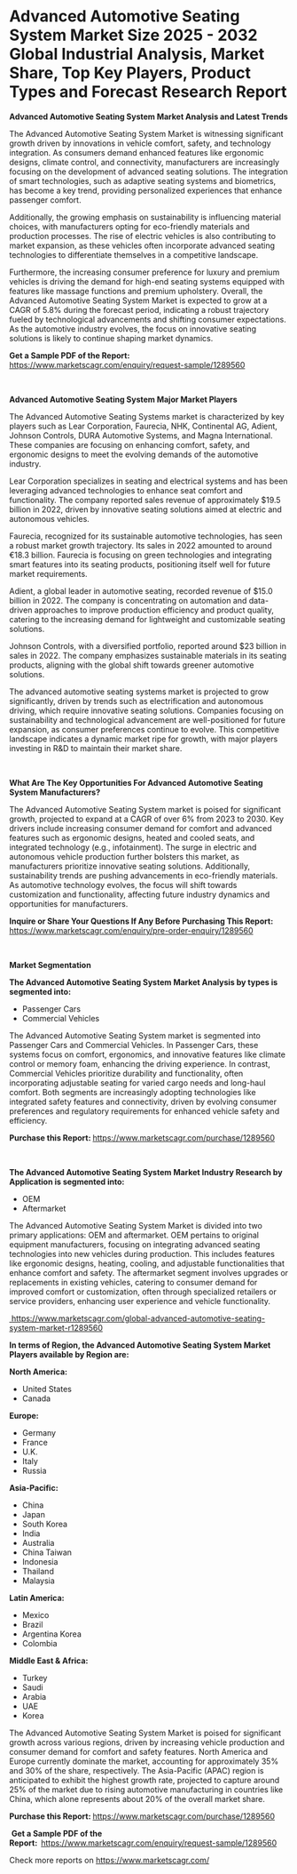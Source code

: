 <p><h1>Advanced Automotive Seating System Market Size 2025 - 2032 Global Industrial Analysis, Market Share, Top Key Players, Product Types and Forecast Research Report</h1></p><p><strong>Advanced Automotive Seating System Market Analysis and Latest Trends</strong></p>
<p><p>The Advanced Automotive Seating System Market is witnessing significant growth driven by innovations in vehicle comfort, safety, and technology integration. As consumers demand enhanced features like ergonomic designs, climate control, and connectivity, manufacturers are increasingly focusing on the development of advanced seating solutions. The integration of smart technologies, such as adaptive seating systems and biometrics, has become a key trend, providing personalized experiences that enhance passenger comfort.</p><p>Additionally, the growing emphasis on sustainability is influencing material choices, with manufacturers opting for eco-friendly materials and production processes. The rise of electric vehicles is also contributing to market expansion, as these vehicles often incorporate advanced seating technologies to differentiate themselves in a competitive landscape.</p><p>Furthermore, the increasing consumer preference for luxury and premium vehicles is driving the demand for high-end seating systems equipped with features like massage functions and premium upholstery. Overall, the Advanced Automotive Seating System Market is expected to grow at a CAGR of 5.8% during the forecast period, indicating a robust trajectory fueled by technological advancements and shifting consumer expectations. As the automotive industry evolves, the focus on innovative seating solutions is likely to continue shaping market dynamics.</p></p>
<p><strong>Get a Sample PDF of the Report:&nbsp;</strong> <a href="https://www.marketscagr.com/enquiry/request-sample/1289560?utm_campaign=1944&utm_medium=2&utm_source=Github&utm_content=ia&utm_term=16012025&utm_id=advanced-automotive-seating-system">https://www.marketscagr.com/enquiry/request-sample/1289560</a></p>
<p>&nbsp;</p>
<p><strong>Advanced Automotive Seating System Major Market Players</strong></p>
<p><p>The Advanced Automotive Seating Systems market is characterized by key players such as Lear Corporation, Faurecia, NHK, Continental AG, Adient, Johnson Controls, DURA Automotive Systems, and Magna International. These companies are focusing on enhancing comfort, safety, and ergonomic designs to meet the evolving demands of the automotive industry.</p><p>Lear Corporation specializes in seating and electrical systems and has been leveraging advanced technologies to enhance seat comfort and functionality. The company reported sales revenue of approximately $19.5 billion in 2022, driven by innovative seating solutions aimed at electric and autonomous vehicles.</p><p>Faurecia, recognized for its sustainable automotive technologies, has seen a robust market growth trajectory. Its sales in 2022 amounted to around €18.3 billion. Faurecia is focusing on green technologies and integrating smart features into its seating products, positioning itself well for future market requirements.</p><p>Adient, a global leader in automotive seating, recorded revenue of $15.0 billion in 2022. The company is concentrating on automation and data-driven approaches to improve production efficiency and product quality, catering to the increasing demand for lightweight and customizable seating solutions.</p><p>Johnson Controls, with a diversified portfolio, reported around $23 billion in sales in 2022. The company emphasizes sustainable materials in its seating products, aligning with the global shift towards greener automotive solutions.</p><p>The advanced automotive seating systems market is projected to grow significantly, driven by trends such as electrification and autonomous driving, which require innovative seating solutions. Companies focusing on sustainability and technological advancement are well-positioned for future expansion, as consumer preferences continue to evolve. This competitive landscape indicates a dynamic market ripe for growth, with major players investing in R&D to maintain their market share.</p></p>
<p>&nbsp;</p>
<p><strong>What Are The Key Opportunities For Advanced Automotive Seating System Manufacturers?</strong></p>
<p><p>The Advanced Automotive Seating System market is poised for significant growth, projected to expand at a CAGR of over 6% from 2023 to 2030. Key drivers include increasing consumer demand for comfort and advanced features such as ergonomic designs, heated and cooled seats, and integrated technology (e.g., infotainment). The surge in electric and autonomous vehicle production further bolsters this market, as manufacturers prioritize innovative seating solutions. Additionally, sustainability trends are pushing advancements in eco-friendly materials. As automotive technology evolves, the focus will shift towards customization and functionality, affecting future industry dynamics and opportunities for manufacturers.</p></p>
<p><strong>Inquire or Share Your Questions If Any Before Purchasing This Report:</strong> <a href="https://www.marketscagr.com/enquiry/pre-order-enquiry/1289560?utm_campaign=1944&utm_medium=2&utm_source=Github&utm_content=ia&utm_term=16012025&utm_id=advanced-automotive-seating-system">https://www.marketscagr.com/enquiry/pre-order-enquiry/1289560</a></p>
<p>&nbsp;</p>
<p><strong>Market Segmentation</strong></p>
<p><strong>The Advanced Automotive Seating System Market Analysis by types is segmented into:</strong></p>
<p><ul><li>Passenger Cars</li><li>Commercial Vehicles</li></ul></p>
<p><p>The Advanced Automotive Seating System market is segmented into Passenger Cars and Commercial Vehicles. In Passenger Cars, these systems focus on comfort, ergonomics, and innovative features like climate control or memory foam, enhancing the driving experience. In contrast, Commercial Vehicles prioritize durability and functionality, often incorporating adjustable seating for varied cargo needs and long-haul comfort. Both segments are increasingly adopting technologies like integrated safety features and connectivity, driven by evolving consumer preferences and regulatory requirements for enhanced vehicle safety and efficiency.</p></p>
<p><strong>Purchase this Report:&nbsp;</strong><a href="https://www.marketscagr.com/purchase/1289560?utm_campaign=1944&utm_medium=2&utm_source=Github&utm_content=ia&utm_term=16012025&utm_id=advanced-automotive-seating-system">https://www.marketscagr.com/purchase/1289560</a></p>
<p>&nbsp;</p>
<p><strong>The Advanced Automotive Seating System Market Industry Research by Application is segmented into:</strong></p>
<p><ul><li>OEM</li><li>Aftermarket</li></ul></p>
<p><p>The Advanced Automotive Seating System Market is divided into two primary applications: OEM and aftermarket. OEM pertains to original equipment manufacturers, focusing on integrating advanced seating technologies into new vehicles during production. This includes features like ergonomic designs, heating, cooling, and adjustable functionalities that enhance comfort and safety. The aftermarket segment involves upgrades or replacements in existing vehicles, catering to consumer demand for improved comfort or customization, often through specialized retailers or service providers, enhancing user experience and vehicle functionality.</p></p>
<p><a href="https://www.marketscagr.com/global-advanced-automotive-seating-system-market-r1289560?utm_campaign=1944&utm_medium=2&utm_source=Github&utm_content=ia&utm_term=16012025&utm_id=advanced-automotive-seating-system">&nbsp;https://www.marketscagr.com/global-advanced-automotive-seating-system-market-r1289560</a></p>
<p><strong>In terms of Region, the Advanced Automotive Seating System Market Players available by Region are:</strong></p>
<p>
    <p> <strong> North America: </strong>
        <ul>
            <li>United States</li>
            <li>Canada</li>
        </ul>
        </p> 
    <p> <strong> Europe: </strong>
        <ul>
            <li>Germany</li>
            <li>France</li>
            <li>U.K.</li>
            <li>Italy</li>
            <li>Russia</li>
        </ul>
        </p> 
    <p> <strong> Asia-Pacific: </strong>
        <ul>
            <li>China</li>
            <li>Japan</li>
            <li>South Korea</li>
            <li>India</li>
            <li>Australia</li>
            <li>China Taiwan</li>
            <li>Indonesia</li>
            <li>Thailand</li>
            <li>Malaysia</li>
        </ul>
        </p> 
    <p> <strong> Latin America: </strong>
        <ul>
            <li>Mexico</li>
            <li>Brazil</li>
            <li>Argentina Korea</li>
            <li>Colombia</li>
        </ul>
        </p> 
    <p> <strong> Middle East & Africa: </strong>
        <ul>
            <li>Turkey</li>
            <li>Saudi</li>
            <li>Arabia</li>
            <li>UAE</li>
            <li>Korea</li>
        </ul>
    </p>
    </p>
<p><p>The Advanced Automotive Seating System Market is poised for significant growth across various regions, driven by increasing vehicle production and consumer demand for comfort and safety features. North America and Europe currently dominate the market, accounting for approximately 35% and 30% of the share, respectively. The Asia-Pacific (APAC) region is anticipated to exhibit the highest growth rate, projected to capture around 25% of the market due to rising automotive manufacturing in countries like China, which alone represents about 20% of the overall market share.</p></p>
<p><strong>Purchase this Report: </strong><a href="https://www.marketscagr.com/purchase/1289560?utm_campaign=1944&utm_medium=2&utm_source=Github&utm_content=ia&utm_term=16012025&utm_id=advanced-automotive-seating-system">https://www.marketscagr.com/purchase/1289560</a></p>
<p>&nbsp;<strong>Get a Sample PDF of the Report:&nbsp;&nbsp;</strong><a href="https://www.marketscagr.com/enquiry/request-sample/1289560?utm_campaign=1944&utm_medium=2&utm_source=Github&utm_content=ia&utm_term=16012025&utm_id=advanced-automotive-seating-system">https://www.marketscagr.com/enquiry/request-sample/1289560</a></p>
<p><strong></strong></p>
<p>Check more reports on <a href="https://www.marketscagr.com/?utm_campaign=1944&utm_medium=2&utm_source=Github&utm_content=ia&utm_term=16012025&utm_id=advanced-automotive-seating-system">https://www.marketscagr.com/</a></p>